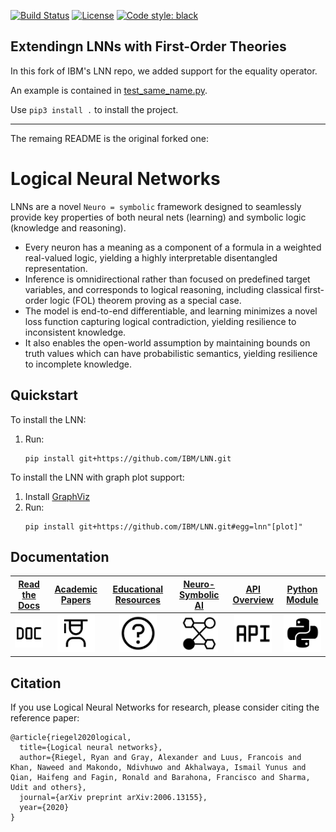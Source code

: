 [![Build Status](https://github.com/IBM/LNN/actions/workflows/build.yml/badge.svg?branch=master)](https://github.com/IBM/LNN/actions/workflows/build.yml?query=branch%3Amaster)
[![License](https://img.shields.io/github/license/IBM/LNN)](https://github.com/IBM/LNN/blob/master/LICENSE)
[![Code style: black](https://img.shields.io/badge/code%20style-black-000000.svg)](https://github.com/psf/black)

## Extendingn LNNs with First-Order Theories

In this fork of IBM's LNN repo, we added support for the equality operator.

An example is contained in [test_same_name.py](/tests/reasoning/logic/fol/test_same_name.py).

Use `pip3 install .` to install the project.

------------
The remaing README is the original forked one:

# Logical Neural Networks
LNNs are a novel `Neuro = symbolic` framework designed to seamlessly provide key
properties of both neural nets (learning) and symbolic logic (knowledge and reasoning).

- Every neuron has a meaning as a component of a formula in a weighted 
  real-valued logic, yielding a highly interpretable disentangled representation. 
- Inference is omnidirectional rather than focused on predefined target
  variables, and corresponds to logical reasoning, including classical
  first-order logic (FOL) theorem proving as a special case.
- The model is end-to-end differentiable, and learning minimizes a novel loss 
  function capturing logical contradiction, yielding resilience to inconsistent
  knowledge. 
- It also enables the open-world assumption by maintaining bounds on truth values
  which can have probabilistic semantics, yielding resilience to incomplete 
  knowledge.

## Quickstart

To install the LNN:
1. Run: 
   ```
   pip install git+https://github.com/IBM/LNN.git
   ```

To install the LNN with graph plot support:
1. Install [GraphViz](https://www.graphviz.org/download/)
2. Run: 
   ```
   pip install git+https://github.com/IBM/LNN.git#egg=lnn"[plot]"
   ```

## Documentation

| [Read the Docs][Docs] | [Academic Papers][Papers]	| [Educational Resources][Education] | [Neuro-Symbolic AI][Neuro-Symbolic AI] | [API Overview][API] | [Python Module][Module] |
|:-----------------------:|:---------------------------:|:-----------------:|:----------:|:-------:|:-------:|
| [<img src=https://raw.githubusercontent.com/IBM/LNN/master/docsrc/images/icons/doc.png alt="Docs" width="60"/>][Docs] | [<img src=https://raw.githubusercontent.com/IBM/LNN/master/docsrc/images/icons/academic.png alt="Academic Papers" width="60"/>][Papers] |  [<img src=https://raw.githubusercontent.com/IBM/LNN/master/docsrc/images/icons/help.png alt="Getting Started" width="60"/>][Education] | [<img src=https://raw.githubusercontent.com/IBM/LNN/master/docsrc/images/icons/nsai.png alt="Neuro-Symbolic AI" width="60"/>][Neuro-Symbolic AI] | [<img src=https://raw.githubusercontent.com/IBM/LNN/master/docsrc/images/icons/api.png alt="API" width="60"/>][API] | [<img src=https://raw.githubusercontent.com/IBM/LNN/master/docsrc/images/icons/python.png alt="Python Module" width="60"/>][Module] |


## Citation
If you use Logical Neural Networks for research, please consider citing the
reference paper:
```raw
@article{riegel2020logical,
  title={Logical neural networks},
  author={Riegel, Ryan and Gray, Alexander and Luus, Francois and Khan, Naweed and Makondo, Ndivhuwo and Akhalwaya, Ismail Yunus and Qian, Haifeng and Fagin, Ronald and Barahona, Francisco and Sharma, Udit and others},
  journal={arXiv preprint arXiv:2006.13155},
  year={2020}
}
```


[Docs]: https://ibm.github.io/LNN/
[Papers]: https://ibm.github.io/LNN/papers.html
[Education]: https://ibm.github.io/LNN/education/education.html
[API]: https://ibm.github.io/LNN/usage.html
[Module]: https://ibm.github.io/LNN/lnn/LNN.html
[Neuro-Symbolic AI]: https://research.ibm.com/teams/neuro-symbolic-ai
